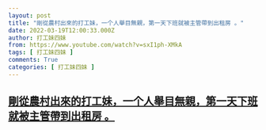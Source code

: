 ```yaml
---
layout: post
title: "剛從農村出來的打工妹，一个人舉目無親，第一天下班就被主管帶到出租房 。"
date: 2022-03-19T12:00:33.000Z
author: 打工妹四妹
from: https://www.youtube.com/watch?v=sxI1ph-XMkA
tags: [ 打工妹四妹 ]
comments: True
categories: [ 打工妹四妹 ]
---
```

<!--1647691233000-->
[剛從農村出來的打工妹，一个人舉目無親，第一天下班就被主管帶到出租房 。](https://www.youtube.com/watch?v=sxI1ph-XMkA)
------

<div>

</div>

